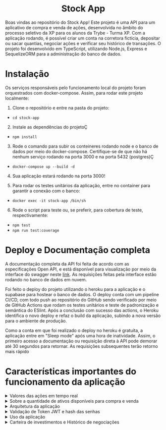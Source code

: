 <h1 align="center">
  Stock App
  <br>
</h1>

Boas vindas ao repositório do Stock App! Este projeto é uma API para um aplicativo de compra e venda de ações, desenvolvida no âmbito do processo seletivo da XP para os alunos da Trybe - Turma XP. Com a aplicação rodando, é possível criar um conta na corretora fictícia, depositar ou sacar quantias, negociar ações e verificar seu histórico de transações. O projeto foi desenvolvido em TypeScript, utilizando Node.js, Express e SequelizeORM para a administração do banco de dados.  

# Instalação

Os serviços responsáveis pelo funcionamento local do projeto foram orquestrados com docker-compose. Assim, para rodar este projeto localmente:

1. Clone o repositório e entre na pasta do projeto:
  - `cd stock-app`

2. Instale as dependências do projetoÇ

  - `npm install`

3. Rode o comando para subir os conteineres rodando node e o banco de dados por meio do docker-compose. Certifique-se de que não há nenhum serviço rodando na porta 3000 e na porta 5432 (postgres)Ç

  - `docker-compose up --build -d`

4. Sua aplicação estará rodando na porta 3000!


5. Para rodar os testes unitários da aplicação, entre no container para garantir a conexão com o banco:

  - `docker exec -it stock-app /bin/sh`

6. Rode o script para teste ou, se preferir, para cobertura de teste, respectivamente:

- `npm test`
- `npm run test:coverage`


# Deploy e Documentação completa

A documentação completa da API foi feita de acordo com as especificações Open API, e está disponível para visualização por meio da interface do swagger neste [link](https://andrewerk-stock-app.herokuapp.com/docs/). As requisições feitas pela interface estão rodando no banco de dados em nuvem.

Foi feito o deploy do projeto utilizando o heroku para a aplicação e o supabase para hostear o banco de dados. O deploy conta com um pipeline CI/CD, com todo push ao repositório do GitHub sendo verificado por meio de GitHub Actions que rodam os testes unitários e teste de padronização e semântica do ESlint. Após a conclusão com sucesso das actions, o Heroku identifica o novo deploy e refaz o build da aplicação, subindo a nova versão para o ambiente de produção.

Como a conta em que foi realizado o deploy no heroku é gratuita, a aplicação entre em "Sleep mode" após uma hora de inatividade. Assim, o primeiro acesso a documentação ou requisição direta à API pode demorar até 30 segundos para retornar. As requisições subsequentes terão retorno mais rápido

# Características importantes do funcionamento da aplicação

<details>
  <summary>Valores das ações em tempo real</summary><br />

O sistema consome uma API externa, o [Finnhub](https://finnhub.io/), para obter em os valores atualizados das ações. Assim, duas variáveis de ambiente são importantes para essa configuração. A variável API_TOKEN é um token pessoal gratuíto, feito apenas para o contexto desse projeto, e está sendo disponibilizada aqui para permitir o teste da aplicação. No entanto, ressalta-se que disponibilizar esse tipo de informação em um repositório público não é uma boa prática e está sendo feito apenas por ser a única opção de manter o funcionamento apropriado da aplicação.

A outra variável importante é a EXTERNAL_API. no arquivo de exemplo .env ela vai configurada como "true", o que significa que o sistema estará consumindo informações da API externa. Caso ocorra algum problema com a API externa, os endpoints do tipo GET para /stocks não irão retornar o currentValue da ação. Nesse caso, para ser possível testar a aplicação, a variável EXTERNAL_API deverá ser trocada para "false" e o projeto irá utilizar um arquivo de backup para manter o sistema em funcionamento. Nesse caso, as únicas ações que poderão ser pesquisadas ou compradas são as que constam no arquivo "/utils/mainStocks".
</details>

<details>
  <summary>Sobre a quantidade de ativos disponíveis para compra e venda</summary><br />

Como não foi disponibilizada um banco ou API específica para a realização deste projeto, foi feito um metodo simples de randomização da quantidade de ações disponíveis na corretora para a venda. Este método, disponível no arquivo /src/utils/randomQuantity.ts e chamado pela camada de serviços "StockService".

A randomização de quantidade de ativos de uma ação em específica é realizada apenas uma vez depois do banco ser inicializado, no momento em que esta ação é passada como parâmetro para o método getStock pela primeira vez (este método é chamado quando uma ação é pesquisada ou comprada). As próximas vezes em que este método  for chamado com a mesma ação, ele não irá sobrescrever a quantidade de ativos gerada e inserida no banco de dados anteriormente. Ou seja, uma vez que a aplicação é inicializada com o banco resetado e a ação da XP é pesquisada por meio do endpoint /stocks, se for gerado um número aleatório de 100 ativos da XP, essa será a quantidade que poderá ser negociada.
</details>

<details>
  <summary>Arquitetura da aplicação</summary><br />

A API foi construída utilizando a arquitetura MSC - Model, Service e Controller. 

A camada de controller é reponsável por receber a requisição dos routers, extrair as informações que vem com a requisição (parâmetros e corpo da requisição), chamar os métodos da camada de service com os parâmetros recebidos, e retornar a resposta aos routers.

A camada de service é resposável por solicitar as informações do banco de dados e pela validação e aplicação das regras de negócio. Por exemplo, um cliente não pode comprar uma ação se não tiver dinheiro em conta suficiente ou se a corretora não tiver ações disponíveis. Assim, a camada de service irá gerar uma exceção que será retornada na requisição com o motivo de ter sido gerada. A camda de service também é responsável por solicitar informações para a API externa utilizada (arquivo stockApiService)

Por fim, a camada de Model é responsável pela administração do banco de dados. Para este projeto, foi utilizado o Sequelize, ORM de Node.js para o gerenciamento de bancos de dados relacionais, como o Postgres e o SQL. A configuração deste projeto utiliza o postgres, que pode ser hosteado gratuitamente pelo [Supabase](https://supabase.com/) em nuvem.

Em cada camada existem arquivos responsáveis pelo "eixo" do sistema: users, login, conta(account), carteira de investimentos(investmentPortfoli0), histórico de transações(trade) e ações (stocks).

O Projeto também possui middlewares, que avaliam as requisições antes de chegar nos controladores. Os middlewares têm a função de:  validar o corpo das requisições e gerar exceções, caso necessário; manipulação de erros e exceções, tanto geradas propositalmente quanto do sistema; validação do token enviado na requisição.


</details>

<details>
  <summary>Validação de Token JWT e hash das senhas</summary><br />

O projeto utiliza, para autorizar requisições, o Token JWT. A biblioteca permite que seja gerado um token, que envia em seu payload informações pré selecionadas. Nesse caso, o payload do corpo carrega o id da pessoa usuária e o email. Esse token é expirado 50 minutos após ser gerado, durante login ou quando um usuário é criado no sistema. Todas as rotas, exceto a de login e criar usuário, necessitam que seja enviado um token para ser autorizada e também para passar ao backend as informações de qual pessoa usuária está realizando a requisição.

Além do token JWT, a senha cadastrada pela pessoa usuária passar por um algorítmo de Hash antes de ser armazenada no banco de dados. Esse algorítmo, proveniente da biblioteca bcrypt, é aplicado no UserModel e verificado quando a pessoa usuária faz login na camada de loginService.
</details>

<details>
  <summary>Uso da aplicação</summary><br />

Com o intuito de melhorar a usabilidade do sistema e facilitar as requisições de um possível frontend à aplicação, algumas alterações foram feitas na estrutura do corpo das requisições. 
O desafio solicitava inicialmente que fosse enviado no corpo das requisições do tipo post o código do usuário, na compra e venda de ações. Ao invés de enviar essa informação pelo body da requisição, essa informação está sendo enviada no payload do token. Assim, a informação é enviada criptografada e melhora o uso da aplicação.
Outra alteração foi a do código do ativo. Essa informação consta no sistema como Symbol, e equivale o símbolo oficial da ação. Por exemplo, o símbolo de ações da Apple é "AAPL". Assim, as ações são identificadas no banco de dados e requisições por este símbolo, para facilitar a pesquisa da pessoa usuária com um termo padronizado mundialmente e não exclusivo do sistema. Como consequência, o código do ativo solicitado inicilamente como um integer é uma string neste sistema.

</details>

<details>
  <summary>Carteira de investimentos e Histórico de negociações</summary><br />


O funcionamento da carteira de investimentos dos usuários está baseada nos arquivos do tipo InvestmentPortfolio. Para cada ação que uma pessoa usuária tiver, independente do numero de ativos, haverá um "id". Por exemplo, na carteira de investimentos de uma pessoa usuária pode ter ações da Aaple, com 50 ativos e "id" igual a 1, e ações da XP, com 50 ativos e "id" 2, enquanto outra pessoa usuária pode ter 40 ativos da Aaple e o "id" igual a 3. Ou seja, este id identifica a combinação pessoa usuária + ação específica. É importante não confundir esse "id" com o código do ativo mencionado na especificação do desafio, uma vez que este é substituido pela variável "symbol". 

Toda negociação de ativos fica registrada no banco de dados, identificado por um id da transação. Este registro mantém a quantidade negociada, o valor da ação no momento da negociação, o tipo de negociação (compra ou venda), data, e o "portfolioId" (identificação da ação na carteira de investimentos da pessoa usuária) 

</details>
